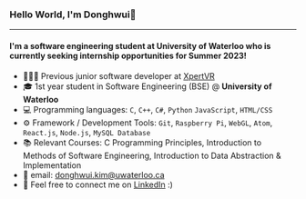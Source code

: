 ### Hello World, I'm Donghwui👋
---

#### I'm a software engineering student at University of Waterloo who is currently seeking internship opportunities for Summer 2023!
- 👨🏻‍💻 Previous junior software developer at <a href="https://xpertvr.ca/">XpertVR</a>
- 🎓 1st year student in Software Engineering (BSE) @ **University of Waterloo**
- 💻 Programming languages: `C`, `C++`, `C#`, `Python` `JavaScript`, `HTML/CSS`
- ⚙️ Framework / Development Tools: `Git`, `Raspberry Pi`, `WebGL`, `Atom`, `React.js`, `Node.js`, `MySQL Database`
- 📚 Relevant Courses: C Programming Principles, Introduction to Methods of Software Engineering, Introduction to Data Abstraction & Implementation 
- 📧 email: donghwui.kim@uwaterloo.ca
- 🔗 Feel free to connect me on <a href="https://www.linkedin.com/in/donghwui/">LinkedIn</a> :)
